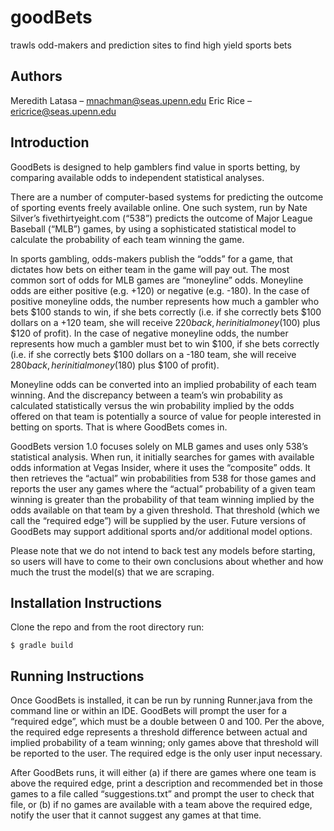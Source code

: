 # goodBets
trawls odd-makers and prediction sites to find high yield sports bets

## Authors
Meredith Latasa – mnachman@seas.upenn.edu
Eric Rice – ericrice@seas.upenn.edu 

## Introduction
GoodBets is designed to help gamblers find value in sports betting, by comparing available odds to independent statistical analyses.
 
There are a number of computer-based systems for predicting the outcome of sporting events freely available online.  One such system, run by Nate Silver’s fivethirtyeight.com (“538”) predicts the outcome of Major League Baseball (“MLB”) games, by using a sophisticated statistical model to calculate the probability of each team winning the game. 
 
In sports gambling, odds-makers publish the “odds” for a game, that dictates how bets on either team in the game will pay out.  The most common sort of odds for MLB games are “moneyline” odds.  Moneyline odds are either positive (e.g. +120) or negative (e.g. -180).  In the case of positive moneyline odds, the number represents how much a gambler who bets $100 stands to win, if she bets correctly (i.e. if she correctly bets $100 dollars on a +120 team, she will receive $220 back, her initial money ($100) plus $120 of profit). In the case of negative moneyline odds, the number represents how much a gambler must bet to win $100, if she bets correctly (i.e. if she correctly bets $100 dollars on a -180 team, she will receive $280 back, her initial money ($180) plus $100 of profit).  
 
Moneyline odds can be converted into an implied probability of each team winning.  And the discrepancy between a team’s win probability as calculated statistically versus the win probability implied by the odds offered on that team is potentially a source of value for people interested in betting on sports.  That is where GoodBets comes in.
 
GoodBets version 1.0 focuses solely on MLB games and uses only 538’s statistical analysis.  When run, it initially searches for games with available odds information at Vegas Insider, where it uses the “composite” odds.  It then retrieves the “actual” win probabilities from 538 for those games and reports the user any games where the “actual” probability of a given team winning is greater than the probability of that team winning implied by the odds available on that team by a given threshold.  That threshold (which we call the “required edge”) will be supplied by the user.  Future versions of GoodBets may support additional sports and/or additional model options.  
 
Please note that we do not intend to back test any models before starting, so users will have to come to their own conclusions about whether and how much the trust the model(s) that we are scraping.  
 
## Installation Instructions
 
Clone the repo and from the root directory run:

```
$ gradle build
```
 
## Running Instructions
 
Once GoodBets is installed, it can be run by running Runner.java from the command line or within an IDE.  GoodBets will prompt the user for a “required edge”, which must be a double between 0 and 100.  Per the above, the required edge represents a threshold difference between actual and implied probability of a team winning; only games above that threshold will be reported to the user.  The required edge is the only user input necessary.
 
After GoodBets runs, it will either (a) if there are games where one team is above the required edge, print a description and recommended bet in those games to a file called “suggestions.txt” and prompt the user to check that file, or (b) if no games are available with a team above the required edge, notify the user that it cannot suggest any games at that time.
 
